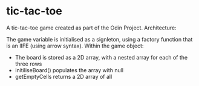 # tic-tac-toe
A tic-tac-toe game created as part of the Odin Project.
Architecture:

The game variable is initialised as a signleton, using a factory function that is an IIFE (using arrow syntax).
Within the game object:
- The board is stored as a 2D array, with a nested array for each of the three rows
- initiliseBoard() populates the array with null
- getEmptyCells returns a 2D array of all 